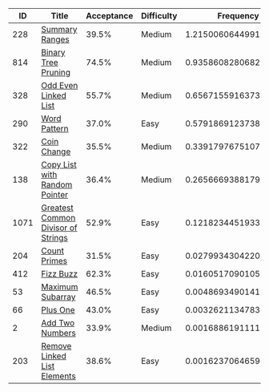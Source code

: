 |ID|Title|Acceptance|Difficulty|Frequency|
|----|-----|----|---|---|
|228|[Summary Ranges]( https://leetcode.com/problems/summary-ranges)|39.5%|Medium|1.2150060644991902|
|814|[Binary Tree Pruning]( https://leetcode.com/problems/binary-tree-pruning)|74.5%|Medium|0.9358608280682522|
|328|[Odd Even Linked List]( https://leetcode.com/problems/odd-even-linked-list)|55.7%|Medium|0.6567155916373142|
|290|[Word Pattern]( https://leetcode.com/problems/word-pattern)|37.0%|Easy|0.5791869123738492|
|322|[Coin Change]( https://leetcode.com/problems/coin-change)|35.5%|Medium|0.3391797675107801|
|138|[Copy List with Random Pointer]( https://leetcode.com/problems/copy-list-with-random-pointer)|36.4%|Medium|0.26566693881795644|
|1071|[Greatest Common Divisor of Strings]( https://leetcode.com/problems/greatest-common-divisor-of-strings)|52.9%|Easy|0.12182344519338843|
|204|[Count Primes]( https://leetcode.com/problems/count-primes)|31.5%|Easy|0.02799343042200216|
|412|[Fizz Buzz]( https://leetcode.com/problems/fizz-buzz)|62.3%|Easy|0.016051709010507904|
|53|[Maximum Subarray]( https://leetcode.com/problems/maximum-subarray)|46.5%|Easy|0.004869349014182134|
|66|[Plus One]( https://leetcode.com/problems/plus-one)|43.0%|Easy|0.00326211347832938|
|2|[Add Two Numbers]( https://leetcode.com/problems/add-two-numbers)|33.9%|Medium|0.0016886191111440908|
|203|[Remove Linked List Elements]( https://leetcode.com/problems/remove-linked-list-elements)|38.6%|Easy|0.0016237064659255223|
